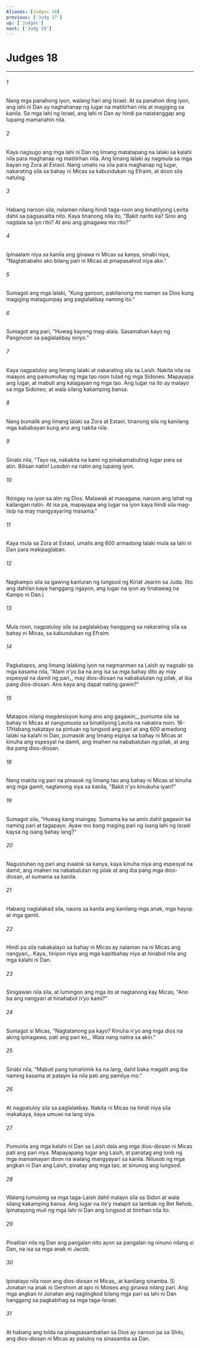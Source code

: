```yaml
---
Aliases: [Judges 18]
previous: ['Judg 17']
up: ['Judges']
next: ['Judg 19']
---
```

# Judges 18

***






















###### 1 










Nang mga panahong iyon, walang hari ang Israel. At sa panahon ding iyon, ang lahi ni Dan ay naghahanap ng lugar na matitirhan nila at magiging sa kanila. Sa mga lahi ng Israel, ang lahi ni Dan ay hindi pa natatanggap ang lupaing mamanahin nila. 





















###### 2 










Kaya nagsugo ang mga lahi ni Dan ng limang matatapang na lalaki sa kalahi nila para maghanap ng matitirhan nila. Ang limang lalaki ay nagmula sa mga bayan ng Zora at Estaol. Nang umalis na sila para maghanap ng lugar, nakarating sila sa bahay ni Micas sa kabundukan ng Efraim, at doon sila natulog. 





















###### 3 










Habang naroon sila, nalaman nilang hindi taga-roon ang binatilyong Levita dahil sa pagsasalita nito. Kaya tinanong nila ito, "Bakit narito ka? Sino ang nagdala sa iyo rito? At ano ang ginagawa mo rito?" 





















###### 4 










Ipinaalam niya sa kanila ang ginawa ni Micas sa kanya, sinabi niya, "Nagtatrabaho ako bilang pari ni Micas at pinapasahod niya ako." 





















###### 5 










Sumagot ang mga lalaki, "Kung ganoon, pakitanong mo naman sa Dios kung magiging matagumpay ang paglalakbay naming ito." 





















###### 6 










Sumagot ang pari, "Huwag kayong mag-alala. Sasamahan kayo ng Panginoon sa paglalakbay ninyo." 





















###### 7 










Kaya nagpatuloy ang limang lalaki at nakarating sila sa Laish. Nakita nila na maayos ang pamumuhay ng mga tao roon tulad ng mga Sidoneo. Mapayapa ang lugar, at mabuti ang kalagayan ng mga tao. Ang lugar na ito ay malayo sa mga Sidoneo, at wala silang kakamping bansa. 





















###### 8 










Nang bumalik ang limang lalaki sa Zora at Estaol, tinanong sila ng kanilang mga kababayan kung ano ang nakita nila. 





















###### 9 










Sinabi nila, "Tayo na, nakakita na kami ng pinakamabuting lugar para sa atin. Bilisan natin! Lusubin na natin ang lupaing iyon. 





















###### 10 










Ibinigay na iyon sa atin ng Dios. Malawak at masagana; naroon ang lahat ng kailangan natin. At isa pa, mapayapa ang lugar na iyon kaya hindi sila mag-iisip na may mangyayaring masama." 





















###### 11 










Kaya mula sa Zora at Estaol, umalis ang 600 armadong lalaki mula sa lahi ni Dan para makipaglaban. 





















###### 12 










Nagkampo sila sa gawing kanluran ng lungsod ng Kiriat Jearim sa Juda. (Ito ang dahilan kaya hanggang ngayon, ang lugar na iyon ay tinatawag na Kampo ni Dan.) 





















###### 13 










Mula roon, nagpatuloy sila sa paglalakbay hanggang sa nakarating sila sa bahay ni Micas, sa kabundukan ng Efraim. 





















###### 14 










Pagkatapos, ang limang lalaking iyon na nagmanman sa Laish ay nagsabi sa mga kasama nila, "Alam nʼyo ba na ang isa sa mga bahay dito ay may espesyal na damit ng pari_, may dios-diosan na nababalutan ng pilak, at iba pang dios-diosan. Ano kaya ang dapat nating gawin?" 





















###### 15 










Matapos nilang magdesisyon kung ano ang gagawin,_ pumunta sila sa bahay ni Micas at nangumusta sa binatilyong Levita na nakatira roon. 16-17Habang nakatayo sa pintuan ng lungsod ang pari at ang 600 armadong lalaki na kalahi ni Dan, pumasok ang limang espiya sa bahay ni Micas at kinuha ang espesyal na damit, ang imahen na nababalutan ng pilak, at ang iba pang dios-diosan. 





















###### 18 










Nang makita ng pari na pinasok ng limang tao ang bahay ni Micas at kinuha ang mga gamit, nagtanong siya sa kanila, "Bakit nʼyo kinukuha iyan?" 





















###### 19 










Sumagot sila, "Huwag kang maingay. Sumama ka sa amin dahil gagawin ka naming pari at tagapayo. Ayaw mo bang maging pari ng isang lahi ng Israel kaysa ng isang bahay lang?" 





















###### 20 










Nagustuhan ng pari ang inaalok sa kanya, kaya kinuha niya ang espesyal na damit, ang imahen na nababalutan ng pilak at ang iba pang mga dios-diosan, at sumama sa kanila. 





















###### 21 










Habang naglalakad sila, nauna sa kanila ang kanilang mga anak, mga hayop at mga gamit. 





















###### 22 










Hindi pa sila nakakalayo sa bahay ni Micas ay nalaman na ni Micas ang nangyari_. Kaya_ tinipon niya ang mga kapitbahay niya at hinabol nila ang mga kalahi ni Dan. 





















###### 23 










Sinigawan nila sila, at lumingon ang mga ito at nagtanong kay Micas, "Ano ba ang nangyari at hinahabol nʼyo kami?" 





















###### 24 










Sumagot si Micas, "Nagtatanong pa kayo? Kinuha nʼyo ang mga dios na aking ipinagawa, pati ang pari ko_. Wala nang natira sa akin." 





















###### 25 










Sinabi nila, "Mabuti pang tumahimik ka na lang, dahil baka magalit ang iba naming kasama at patayin ka nila pati ang pamilya mo." 





















###### 26 










At nagpatuloy sila sa paglalakbay. Nakita ni Micas na hindi niya sila makakaya, kaya umuwi na lang siya. 





















###### 27 










Pumunta ang mga kalahi ni Dan sa Laish dala ang mga dios-diosan ni Micas pati ang pari niya. Mapayapang lugar ang Laish, at panatag ang loob ng mga mamamayan doon na walang mangyayari sa kanila. Nilusob ng mga angkan ni Dan ang Laish, pinatay ang mga tao, at sinunog ang lungsod. 





















###### 28 










Walang tumulong sa mga taga-Laish dahil malayo sila sa Sidon at wala silang kakamping bansa. Ang lugar na itoʼy malapit sa lambak ng Bet Rehob. Ipinatayong muli ng mga lahi ni Dan ang lungsod at tinirhan nila ito. 





















###### 29 










Pinalitan nila ng Dan ang pangalan nito ayon sa pangalan ng ninuno nilang si Dan, na isa sa mga anak ni Jacob. 





















###### 30 










Ipinatayo nila roon ang dios-diosan ni Micas_ at kanilang sinamba. Si Jonatan na anak ni Gershom at apo ni Moises ang ginawa nilang pari. Ang mga angkan ni Jonatan ang naglingkod bilang mga pari sa lahi ni Dan hanggang sa pagkabihag sa mga taga-Israel. 





















###### 31 










At habang ang tolda na pinagsasambahan sa Dios ay naroon pa sa Shilo, ang dios-diosan ni Micas ay patuloy na sinasamba sa Dan.
